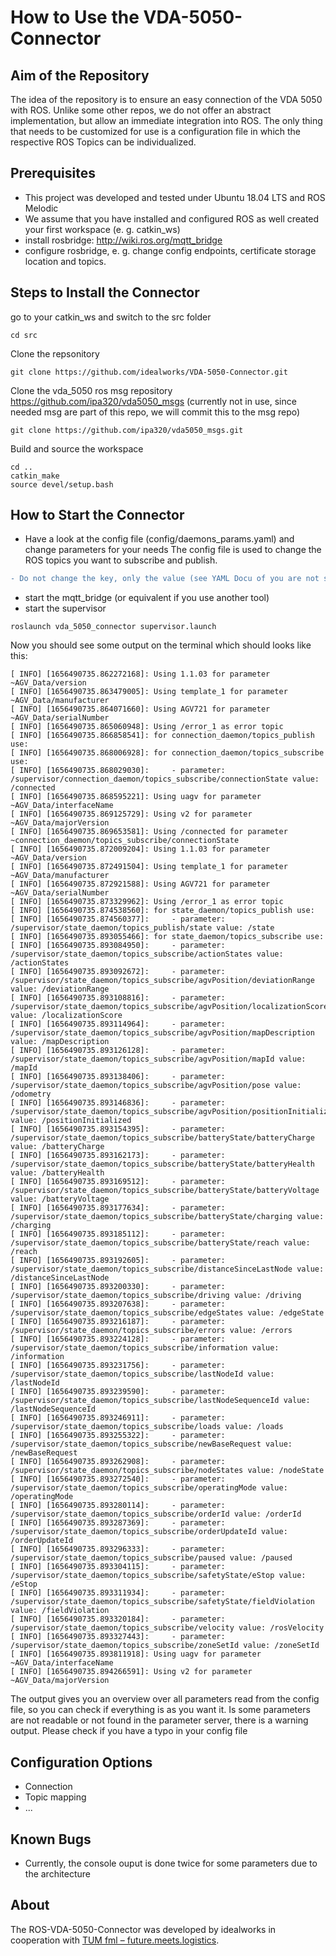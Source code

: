 # How to Use the VDA-5050-Connector

## Aim of the Repository
The idea of the repository is to ensure an easy connection of the VDA 5050 with ROS. 
Unlike some other repos, we do not offer an abstract implementation, but allow an immediate integration into ROS.
The only thing that needs to be customized for use is a configuration file in which the respective ROS Topics can be individualized. 

## Prerequisites
* This project was developed and tested under Ubuntu 18.04 LTS and ROS Melodic
* We assume that you have installed and configured ROS as well created your first workspace (e. g. catkin_ws)
* install rosbridge: http://wiki.ros.org/mqtt_bridge
* configure rosbridge, e. g. change config endpoints, certificate storage location and topics.

## Steps to Install the Connector
go to your catkin_ws and switch to the src folder
```console
cd src
```
Clone the repsonitory
```console
git clone https://github.com/idealworks/VDA-5050-Connector.git
```
Clone the vda_5050 ros msg repository https://github.com/ipa320/vda5050_msgs (currently not in use, since needed msg are part of this repo, we will commit this to the msg repo)
```console
git clone https://github.com/ipa320/vda5050_msgs.git
```
Build and source the workspace 
```console
cd ..
catkin_make
source devel/setup.bash
```

## How to Start the Connector
* Have a look at the config file (config/daemons_params.yaml) and change parameters for your needs
The config file is used to change the ROS topics you want to subscribe and publish.
```diff
- Do not change the key, only the value (see YAML Docu of you are not sure)
```
* start the mqtt_bridge (or equivalent if you use another tool)
* start the supervisor
```console
roslaunch vda_5050_connector supervisor.launch
```

Now you should see some output on the terminal which should looks like this:
```console
[ INFO] [1656490735.862272168]: Using 1.1.03 for parameter ~AGV_Data/version
[ INFO] [1656490735.863479005]: Using template_1 for parameter ~AGV_Data/manufacturer
[ INFO] [1656490735.864071660]: Using AGV721 for parameter ~AGV_Data/serialNumber
[ INFO] [1656490735.865060948]: Using /error_1 as error topic
[ INFO] [1656490735.866858541]: for connection_daemon/topics_publish use:
[ INFO] [1656490735.868006928]: for connection_daemon/topics_subscribe use:
[ INFO] [1656490735.868029030]:     - parameter: /supervisor/connection_daemon/topics_subscribe/connectionState value: /connected
[ INFO] [1656490735.868595221]: Using uagv for parameter ~AGV_Data/interfaceName
[ INFO] [1656490735.869125729]: Using v2 for parameter ~AGV_Data/majorVersion
[ INFO] [1656490735.869653581]: Using /connected for parameter ~connection_daemon/topics_subscribe/connectionState
[ INFO] [1656490735.872009204]: Using 1.1.03 for parameter ~AGV_Data/version
[ INFO] [1656490735.872491504]: Using template_1 for parameter ~AGV_Data/manufacturer
[ INFO] [1656490735.872921588]: Using AGV721 for parameter ~AGV_Data/serialNumber
[ INFO] [1656490735.873329962]: Using /error_1 as error topic
[ INFO] [1656490735.874538560]: for state_daemon/topics_publish use:
[ INFO] [1656490735.874560377]:     - parameter: /supervisor/state_daemon/topics_publish/state value: /state
[ INFO] [1656490735.893055466]: for state_daemon/topics_subscribe use:
[ INFO] [1656490735.893084950]:     - parameter: /supervisor/state_daemon/topics_subscribe/actionStates value: /actionStates
[ INFO] [1656490735.893092672]:     - parameter: /supervisor/state_daemon/topics_subscribe/agvPosition/deviationRange value: /deviationRange
[ INFO] [1656490735.893108816]:     - parameter: /supervisor/state_daemon/topics_subscribe/agvPosition/localizationScore value: /localizationScore
[ INFO] [1656490735.893114964]:     - parameter: /supervisor/state_daemon/topics_subscribe/agvPosition/mapDescription value: /mapDescription
[ INFO] [1656490735.893126128]:     - parameter: /supervisor/state_daemon/topics_subscribe/agvPosition/mapId value: /mapId
[ INFO] [1656490735.893138406]:     - parameter: /supervisor/state_daemon/topics_subscribe/agvPosition/pose value: /odometry
[ INFO] [1656490735.893146836]:     - parameter: /supervisor/state_daemon/topics_subscribe/agvPosition/positionInitialized value: /positionInitialized
[ INFO] [1656490735.893154395]:     - parameter: /supervisor/state_daemon/topics_subscribe/batteryState/batteryCharge value: /batteryCharge
[ INFO] [1656490735.893162173]:     - parameter: /supervisor/state_daemon/topics_subscribe/batteryState/batteryHealth value: /batteryHealth
[ INFO] [1656490735.893169512]:     - parameter: /supervisor/state_daemon/topics_subscribe/batteryState/batteryVoltage value: /batteryVoltage
[ INFO] [1656490735.893177634]:     - parameter: /supervisor/state_daemon/topics_subscribe/batteryState/charging value: /charging
[ INFO] [1656490735.893185112]:     - parameter: /supervisor/state_daemon/topics_subscribe/batteryState/reach value: /reach
[ INFO] [1656490735.893192605]:     - parameter: /supervisor/state_daemon/topics_subscribe/distanceSinceLastNode value: /distanceSinceLastNode
[ INFO] [1656490735.893200330]:     - parameter: /supervisor/state_daemon/topics_subscribe/driving value: /driving
[ INFO] [1656490735.893207638]:     - parameter: /supervisor/state_daemon/topics_subscribe/edgeStates value: /edgeState
[ INFO] [1656490735.893216187]:     - parameter: /supervisor/state_daemon/topics_subscribe/errors value: /errors
[ INFO] [1656490735.893224128]:     - parameter: /supervisor/state_daemon/topics_subscribe/information value: /information
[ INFO] [1656490735.893231756]:     - parameter: /supervisor/state_daemon/topics_subscribe/lastNodeId value: /lastNodeId
[ INFO] [1656490735.893239590]:     - parameter: /supervisor/state_daemon/topics_subscribe/lastNodeSequenceId value: /lastNodeSequenceId
[ INFO] [1656490735.893246911]:     - parameter: /supervisor/state_daemon/topics_subscribe/loads value: /loads
[ INFO] [1656490735.893255322]:     - parameter: /supervisor/state_daemon/topics_subscribe/newBaseRequest value: /newBaseRequest
[ INFO] [1656490735.893262908]:     - parameter: /supervisor/state_daemon/topics_subscribe/nodeStates value: /nodeState
[ INFO] [1656490735.893272540]:     - parameter: /supervisor/state_daemon/topics_subscribe/operatingMode value: /operatingMode
[ INFO] [1656490735.893280114]:     - parameter: /supervisor/state_daemon/topics_subscribe/orderId value: /orderId
[ INFO] [1656490735.893287369]:     - parameter: /supervisor/state_daemon/topics_subscribe/orderUpdateId value: /orderUpdateId
[ INFO] [1656490735.893296333]:     - parameter: /supervisor/state_daemon/topics_subscribe/paused value: /paused
[ INFO] [1656490735.893304115]:     - parameter: /supervisor/state_daemon/topics_subscribe/safetyState/eStop value: /eStop
[ INFO] [1656490735.893311934]:     - parameter: /supervisor/state_daemon/topics_subscribe/safetyState/fieldViolation value: /fieldViolation
[ INFO] [1656490735.893320184]:     - parameter: /supervisor/state_daemon/topics_subscribe/velocity value: /rosVelocity
[ INFO] [1656490735.893327443]:     - parameter: /supervisor/state_daemon/topics_subscribe/zoneSetId value: /zoneSetId
[ INFO] [1656490735.893811918]: Using uagv for parameter ~AGV_Data/interfaceName
[ INFO] [1656490735.894266591]: Using v2 for parameter ~AGV_Data/majorVersion
```
The output gives you an overview over all parameters read from the config file, so you can check if everything is as you want it.
Is some parameters are not readable or not found in the parameter server, there is a warning output. Please check if you have a typo in your config file

## Configuration Options
* Connection
* Topic mapping
* ...

## Known Bugs
* Currently, the console ouput is done twice for some parameters due to the architecture  

## About
The ROS-VDA-5050-Connector was developed by idealworks in cooperation with [TUM fml – future.meets.logistics](https://www.linkedin.com/company/tum-fml/).

